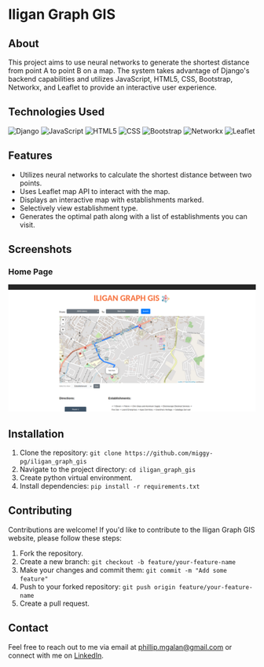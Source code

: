 # Iligan Graph GIS

## About
This project aims to use neural networks to generate the shortest distance from point A to point B on a map. The system takes advantage of Django's backend capabilities and utilizes JavaScript, HTML5, CSS, Bootstrap, Networkx, and Leaflet to provide an interactive user experience.

## Technologies Used
![Django](https://img.shields.io/badge/-Django-green?logo=django&logoColor=white)
![JavaScript](https://img.shields.io/badge/-JavaScript-yellow?logo=javascript&logoColor=white)
![HTML5](https://img.shields.io/badge/-HTML5-orange?logo=html5&logoColor=white)
![CSS](https://img.shields.io/badge/-CSS-blue?logo=css3&logoColor=white)
![Bootstrap](https://img.shields.io/badge/-Bootstrap-purple?logo=bootstrap&logoColor=white)
![Networkx](https://img.shields.io/badge/-Networkx-blueviolet)
![Leaflet](https://img.shields.io/badge/-Leaflet-41B883)

## Features
- Utilizes neural networks to calculate the shortest distance between two points.
- Uses Leaflet map API to interact with the map.
- Displays an interactive map with establishments marked.
- Selectively view establishment type.
- Generates the optimal path along with a list of establishments you can visit.

## Screenshots

### Home Page

![Homepage](screenshots/home_page.png)

## Installation
1. Clone the repository: `git clone https://github.com/miggy-pg/iligan_graph_gis`
2. Navigate to the project directory: `cd iligan_graph_gis`
3. Create python virtual environment.
4. Install dependencies: `pip install -r requirements.txt`

## Contributing

Contributions are welcome! If you'd like to contribute to the Iligan Graph GIS website, please follow these steps:

1. Fork the repository.
2. Create a new branch: `git checkout -b feature/your-feature-name`
3. Make your changes and commit them: `git commit -m "Add some feature"`
4. Push to your forked repository: `git push origin feature/your-feature-name`
5. Create a pull request.

## Contact

Feel free to reach out to me via email at phillip.mgalan@gmail.com or connect with me on [LinkedIn](https://www.linkedin.com/in/migui-galan/).

